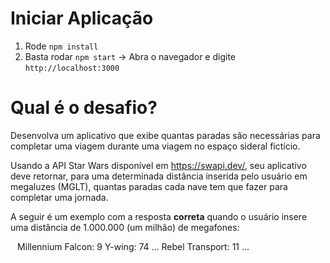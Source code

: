 # Iniciar Aplicação

1. Rode `npm install`
2. Basta rodar `npm start` 
    -> Abra o navegador e digite `http://localhost:3000`

# Qual é o desafio?

Desenvolva um aplicativo que exibe quantas paradas são necessárias para completar uma viagem durante uma viagem no espaço sideral fictício.

Usando a API Star Wars disponível em https://swapi.dev/, seu aplicativo deve retornar, para uma determinada distância inserida pelo usuário em megaluzes (MGLT), quantas paradas cada nave tem que fazer para completar uma jornada.

A seguir é um exemplo com a resposta **correta** quando o usuário insere uma distância de 1.000.000 (um milhão) de megafones:

`` ``
Millennium Falcon: 9
Y-wing: 74
...
Rebel Transport: 11
...
`` ``